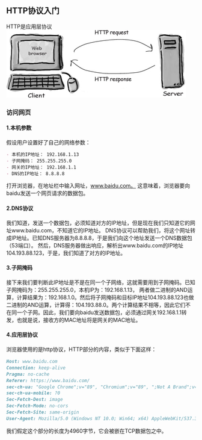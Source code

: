 ## HTTP协议入门
HTTP是应用层协议
![An image](../../.vuepress/public/images/http.jpg)


### 访问网页
#### 1.本机参数
假设用户设置好了自己的网络参数：
``` md
- 本机的IP地址： 192.168.1.13
- 子网掩码： 255.255.255.0
- 网关的IP地址： 192.168.1.1
- DNS的IP地址： 8.8.8.8
```

打开浏览器，在地址栏中输入网址，www.baidu.com。
这意味着，浏览器要向baidu发送一个网页请求的数据包。

#### 2.DNS协议
我们知道，发送一个数据包，必须知道对方的IP地址，但是现在我们只知道它的网址www.baidu.com，不知道它的IP地址。
DNS协议可以帮助我们，将这个网址转成IP地址。已知DNS服务器为8.8.8.8，于是我们向这个地址发送一个DNS数据包（53端口）。
然后，DNS服务器做出响应，解析出www.baidu.com的IP地址104.193.88.123，于是，我们知道了对方的IP地址。

#### 3.子网掩码
接下来我们要判断此IP地址是不是在同一个子网络，这就需要用到子网掩码。已知子网掩码为：255.255.255.0，本机IP为：192.168.1.13，
两者做二进制的AND运算，计算结果为：192.168.1.0。然后将子网掩码和目标IP地址104.193.88.123也做二进制的AND运算，计算得：104.193.88.0。两个计算结果不相等，因此它们不在同一个子网。因此，我们要向baidu发送数据包，必须通过网关192.168.1.1转发，也就是说，接收方的MAC地址将是网关的MAC地址。

#### 4.应用层协议
浏览器使用的是http协议，HTTP部分的内容，类似于下面这样：
``` md  
Host: www.baidu.com
Connection: keep-alive
Pragma: no-cache
Referer: https://www.baidu.com/
sec-ch-ua: "Google Chrome";v="89", "Chromium";v="89", ";Not A Brand";v="99"
sec-ch-ua-mobile: ?0
Sec-Fetch-Dest: image
Sec-Fetch-Mode: no-cors
Sec-Fetch-Site: same-origin
User-Agent: Mozilla/5.0 (Windows NT 10.0; Win64; x64) AppleWebKit/537.36 (KHTML, like Gecko) Chrome/89.0.4389.90 Safari/537.36
```

我们假定这个部分的长度为4960字节，它会被嵌在TCP数据包之中。